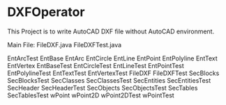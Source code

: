# DXFOperator
This Project is to write AutoCAD DXF file  without AutoCAD environment.

Main File: FileDXF.java
           FileDXFTest.java

EntArcTest
EntBase
EntArc
EntCircle
EntLine
EntPoint
EntPolyline
EntText
EntVertex
EntBaseTest
EntCircleTest
EntLineTest
EntPointTest
EntPolylineTest
EntTextTest
EntVertexTest
FileDXF
FileDXFTest
SecBlocks
SecBlocksTest
SecClasses
SecClassesTest
SecEntities
SecEntitiesTest
SecHeader
SecHeaderTest
SecObjects
SecObjectsTest
SecTables
SecTablesTest
wPoint
wPoint2D
wPoint2DTest
wPointTest
